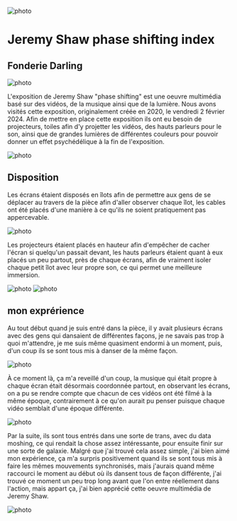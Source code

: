 ![photo](media/potos_devant_J.S_2024.png)
<h1>Jeremy Shaw phase shifting index</h1>
<h2>Fonderie Darling</h2>

![photo](media/Affiche_pre-presentation_J.S_2024.png)

L'exposition de Jeremy Shaw "phase shifting" est une oeuvre multimédia basé sur des vidéos, de la musique ainsi que de la lumière.
Nous avons visités cette exposition, originalement créée en 2020, le vendredi 2 février 2024.
Afin de mettre en place cette exposition ils ont eu besoin de projecteurs, toiles afin d'y projetter les vidéos, des hauts parleurs
pour le son, ainsi que de grandes lumières de différentes couleurs pour pouvoir donner un effet psychédélique à la fin de 
l'exposition.

![photo](media/Lumières_plafond_J.S_2024.png)

<h2>Disposition</h2>
Les écrans étaient disposés en îlots afin de permettre aux gens de se déplacer au travers de la pièce afin d'aller observer chaque îlot,
les cables ont été placés d'une manière à ce qu'ils ne soient pratiquement pas appercevable.

![photo](media/Cables_gestion_J.S_2024.png)

Les projecteurs étaient placés en hauteur afin d'empêcher de cacher l'écran si quelqu'un passait devant, les hauts parleurs étaient quant à eux placés
un peu partout, près de chaque écrans, afin de vraiment isoler chaque petit îlot avec leur propre son, ce qui permet une meilleure immersion.

![photo](media/Projecteur_J.S_2024.png)
![photo](media/Ecrans_psychedelique_J.S_2024.png)

<h2>mon exprérience</h2>
Au tout début quand je suis entré dans la pièce, il y avait plusieurs écrans avec des gens qui dansaient de différentes façons, je ne savais pas trop
à quoi m'attendre, je me suis même quasiment endormi à un moment, puis, d'un coup ils se sont tous mis à danser de la même façon.

![photo](media/Viewers_J.S_2024.png)

À ce moment là, ça m'a reveillé d'un coup, la musique qui était propre à chaque écran était désormais coordonnée partout, en observant les écrans, on a pu se 
rendre compte que chacun de ces vidéos ont été filmé à la même époque, contrairement à ce qu'on aurait pu penser puisque chaque vidéo semblait d'une époque
différente.

![photo](media/Viewers_2_J.S_2024.png)

Par la suite, ils sont tous entrés dans une sorte de trans, avec du data moshing, ce qui rendait la chose assez intéressante, pour ensuite finir sur une sorte de galaxie.
Malgré que j'ai trouvé cela assez simple, j'ai bien aimé mon expérience, ça m'a surpris positivement quand ils se sont tous mis à faire les mêmes mouvements synchronisés, 
mais j'aurais quand même raccourci le moment au début où ils dansent tous de façon différente, j'ai trouvé ce moment un peu trop long avant que l'on entre réellement dans
l'action, mais appart ça, j'ai bien apprécié cette oeuvre multimédia de Jeremy Shaw.

![photo](media/Ecran_danseurs_J.S_2024.png)
